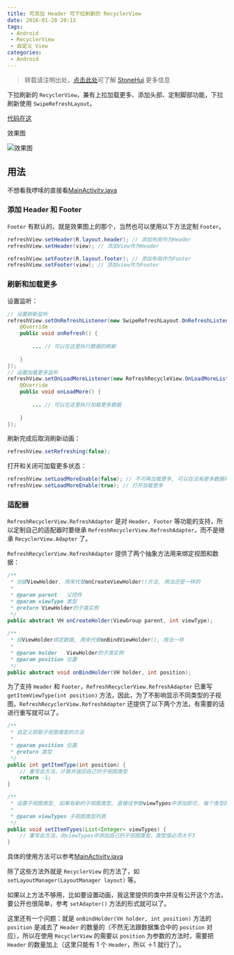 ```yaml
---
title: 可添加 Header 可下拉刷新的 RecyclerView
date: 2016-01-28 20:13
tags:
 - Android
 - RecyclerView
 - 自定义 View
categories:
 - Android
---
```


> 转载请注明出处，[点击此处](https://shichaohui.github.io/)可了解 [StoneHui](https://shichaohui.github.io/) 更多信息

下拉刷新的 `RecyclerView`，兼有上拉加载更多、添加头部、定制脚部功能，下拉刷新使用 `SwipeRefreshLayout`。

[代码在这](https://github.com/shichaohui/RefreshRecyclerView)

效果图

![效果图](https://img-blog.csdn.net/20160128223854806)

## 用法

不想看我啰嗦的直接看[MainActivity.java](https://github.com/shichaohui/RefreshRecyclerView/blob/master/MainActivity.java)

### 添加 Header 和 Footer

`Footer` 有默认的，就是效果图上的那个，当然也可以使用以下方法定制 `Footer`。

```java
refreshView.setHeader(R.layout.header); // 添加布局作为Header
refreshView.setHeader(view); // 添加View作为Header

refreshView.setFooter(R.layout.footer); // 添加布局作为Footer
refreshView.setFooter(view); // 添加view作为Footer
```

### 刷新和加载更多

设置监听：

```java
// 设置刷新监听
refreshView.setOnRefreshListener(new SwipeRefreshLayout.OnRefreshListener() {
    @Override
    public void onRefresh() {
          
        ... // 可以在这里执行数据的刷新
          
    }
});
// 设置加载更多监听
refreshView.setOnLoadMoreListener(new RefreshRecycleView.OnLoadMoreListener() {
    @Override
    public void onLoadMore() {
         
        ... // 可以在这里执行加载更多数据
         
    }
});
```

刷新完成后取消刷新动画：

```java
refreshView.setRefreshing(false);
```

打开和关闭可加载更多状态：

```java
refreshView.setLoadMoreEnable(false); // 不可再加载更多, 可以在没有更多数据时使用
refreshView.setLoadMoreEnable(true); // 打开加载更多
```

### 适配器

`RefreshRecyclerView.RefreshAdapter` 是对 `Header`、`Footer` 等功能的支持，所以定制自己的适配器时要继承 `RefreshRecyclerView.RefreshAdapter`，而不是继承 `RecyclerView.Adapter` 了。

`RefreshRecyclerView.RefreshAdapter` 提供了两个抽象方法用来绑定视图和数据：

```java
/**
 * 创建ViewHolder, 用来代替onCreateViewHolder()方法, 用法还是一样的
 *
 * @param parent   父控件
 * @param viewType 类型
 * @return ViewHolder的子类实例
 */
public abstract VH onCreateHolder(ViewGroup parent, int viewType);

/**
 * 给ViewHolder绑定数据, 用来代替onBindViewHolder(), 用法一样
 *
 * @param holder   ViewHolder的子类实例
 * @param position 位置
 */
public abstract void onBindHolder(VH holder, int position);
```

为了支持 `Header` 和 `Footer`，`RefreshRecyclerView.RefreshAdapter` 已重写 `getItemViewType(int position)` 方法，因此，为了不影响显示不同类型的子视图，`RefreshRecyclerView.RefreshAdapter` 还提供了以下两个方法，有需要的话进行重写就可以了。

```java
/**
 * 自定义获取子视图类型的方法
 *
 * @param position 位置
 * @return 类型
 */
public int getItemType(int position) {
    // 重写此方法，计算并返回自己的子视图类型
    return -1;
}

/**
 * 设置子视图类型, 如果有新的子视图类型, 直接往参数viewTypes中添加即可, 每个类型的值都要>3, 且不能重复
 *
 * @param viewTypes 子视图类型列表
 */
public void setItemTypes(List<Integer> viewTypes) {
    // 重写此方法，向viewTypes中添加自己的子视图类型，类型值必须大于3
}
```

具体的使用方法可以参考[MainActivity.java](https://github.com/shichaohui/RefreshRecyclerView/blob/master/MainActivity.java)

除了这些方法外就是 `RecyclerView` 的方法了，如 `setLayoutManager(LayoutManager layout)` 等。

如果以上方法不够用，比如要设置动画，我这里提供的类中并没有公开这个方法，要公开也很简单，参考 `setAdapter()` 方法的形式就可以了。

这里还有一个问题：就是 `onBindHolder(VH holder, int position)` 方法的 `position` 是减去了 `Header` 的数量的（不然无法跟数据集合中的 `position` 对应），所以在使用 `RecyclerView` 的需要以 `position` 为参数的方法时，需要把 `Header` 的数量加上（这里只能有 1 个 `Header`，所以 ＋1 就行了）。